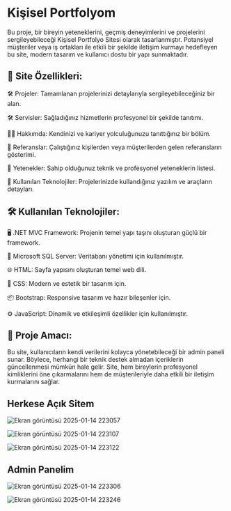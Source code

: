 # Kişisel Portfolyom

Bu proje, bir bireyin yeteneklerini, geçmiş deneyimlerini ve projelerini sergileyebileceği Kişisel Portfolyo Sitesi olarak tasarlanmıştır. Potansiyel müşteriler veya iş ortakları ile etkili bir şekilde iletişim kurmayı hedefleyen bu site, modern tasarım ve kullanıcı dostu bir yapı sunmaktadır.

## 📌 Site Özellikleri:

🛠️ Projeler: Tamamlanan projelerinizi detaylarıyla sergileyebileceğiniz bir alan.

🛠️ Servisler: Sağladığınız hizmetlerin profesyonel bir şekilde tanıtımı.

🧑‍💼 Hakkımda: Kendinizi ve kariyer yolculuğunuzu tanıttığınız bir bölüm.

🌟 Referanslar: Çalıştığınız kişilerden veya müşterilerden gelen referansların gösterimi.

🧩 Yetenekler: Sahip olduğunuz teknik ve profesyonel yeteneklerin listesi.

🔧 Kullanılan Teknolojiler: Projelerinizde kullandığınız yazılım ve araçların detayları.


## 🛠️ Kullanılan Teknolojiler:

🖥️ .NET MVC Framework: Projenin temel yapı taşını oluşturan güçlü bir framework.

💾 Microsoft SQL Server: Veritabanı yönetimi için kullanılmıştır.

🌐 HTML: Sayfa yapısını oluşturan temel web dili.

🎨 CSS: Modern ve estetik bir tasarım için.

📦 Bootstrap: Responsive tasarım ve hazır bileşenler için.

⚙️ JavaScript: Dinamik ve etkileşimli özellikler için kullanılmıştır.


## 🎯 Proje Amacı:

Bu site, kullanıcıların kendi verilerini kolayca yönetebileceği bir admin paneli sunar. Böylece, herhangi bir teknik destek almadan içeriklerin güncellenmesi mümkün hale gelir. Site, hem bireylerin profesyonel kimliklerini öne çıkarmalarını hem de müşterileriyle daha etkili bir iletişim kurmalarını sağlar.


## Herkese Açık Sitem

![Ekran görüntüsü 2025-01-14 223057](https://github.com/user-attachments/assets/49daa992-7290-42a9-b0fc-3e30921c80e2)

![Ekran görüntüsü 2025-01-14 223107](https://github.com/user-attachments/assets/ded13cf9-1ae6-4bcb-aea0-02176611f9d2)

![Ekran görüntüsü 2025-01-14 223122](https://github.com/user-attachments/assets/945f573c-68db-4a35-8bee-5faf2593fa85)

## Admin Panelim

![Ekran görüntüsü 2025-01-14 223306](https://github.com/user-attachments/assets/370f71b6-60d4-4ebc-be1c-46b86df948ba)

![Ekran görüntüsü 2025-01-14 223246](https://github.com/user-attachments/assets/b9b5466f-0d9f-4c33-a3e7-fdcd1b4c7081)
